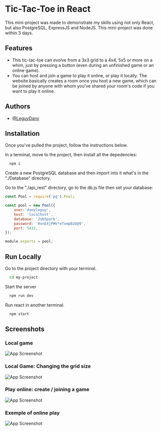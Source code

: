 
# Tic-Tac-Toe in React

This mini-project was made to demonstrate my skills using not only React, but also PostgreSQL, ExpressJS and NodeJS. This mini-project was done within 3 days.


## Features
- This tic-tac-toe can evolve from a 3x3 grid to a 4x4, 5x5 or more on a whim, just by pressing a button (even during an unfinished game or an online game). 
- You can host and join a game to play it online, or play it locally. The website basically creates a room once you host a new game, which can be joined by anyone with whom you've shared your room's code if you want to play it online.

## Authors

- [@LeguyDany](https://github.com/LeguyDany)
## Installation

Once you've pulled the project, follow the instructions below.

In a terminal, move to the project, then install all the depedencies:
```bash
  npm i
```

Create a new PostgreSQL database and then import into it what's in the "./Database" directory.

Go to the "./api_rest" directory, go to the db.js file then set your database:
```js
const Pool = require('pg').Pool;

const pool = new Pool({
    user:'danyleguy',
    host: 'localhost',
    database: 'JobSpark',
    password: 'HxnE4jP#k*eTxmpBzD@9',
    port: 5432,
});

module.exports = pool;
```


## Run Locally

Go to the project directory with your terminal.

```bash
  cd my-project
```

Start the server

```bash
  npm run dev
```

Run react in another terminal.

```bash
  npm start
```

## Screenshots
### Local game

![App Screenshot](https://snipboard.io/txmzMV.jpg)


### Local Game: Changing the grid size

![App Screenshot](https://snipboard.io/2Li613.jpg)

### Play online: create / joining a game

![App Screenshot](https://snipboard.io/wGsxfY.jpg)

### Exemple of online play

![App Screenshot](https://snipboard.io/sUTMkY.jpg)

